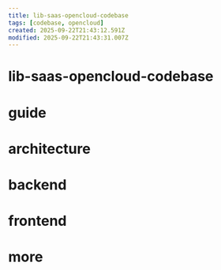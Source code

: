 ```yaml
---
title: lib-saas-opencloud-codebase
tags: [codebase, opencloud]
created: 2025-09-22T21:43:12.591Z
modified: 2025-09-22T21:43:31.007Z
---
```


# lib-saas-opencloud-codebase

# guide

# architecture

# backend

# frontend

# more
